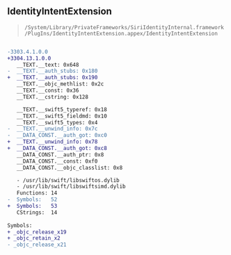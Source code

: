 ## IdentityIntentExtension

> `/System/Library/PrivateFrameworks/SiriIdentityInternal.framework/PlugIns/IdentityIntentExtension.appex/IdentityIntentExtension`

```diff

-3303.4.1.0.0
+3304.13.1.0.0
   __TEXT.__text: 0x648
-  __TEXT.__auth_stubs: 0x180
+  __TEXT.__auth_stubs: 0x190
   __TEXT.__objc_methlist: 0x2c
   __TEXT.__const: 0x36
   __TEXT.__cstring: 0x128

   __TEXT.__swift5_typeref: 0x18
   __TEXT.__swift5_fieldmd: 0x10
   __TEXT.__swift5_types: 0x4
-  __TEXT.__unwind_info: 0x7c
-  __DATA_CONST.__auth_got: 0xc0
+  __TEXT.__unwind_info: 0x78
+  __DATA_CONST.__auth_got: 0xc8
   __DATA_CONST.__auth_ptr: 0x8
   __DATA_CONST.__const: 0xf0
   __DATA_CONST.__objc_classlist: 0x8

   - /usr/lib/swift/libswiftos.dylib
   - /usr/lib/swift/libswiftsimd.dylib
   Functions: 14
-  Symbols:   52
+  Symbols:   53
   CStrings:  14
 
Symbols:
+ _objc_release_x19
+ _objc_retain_x2
- _objc_release_x21

```
